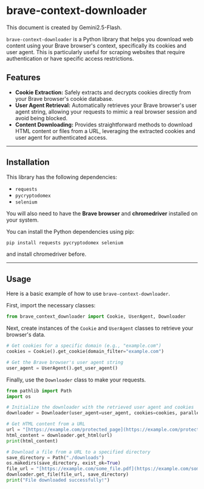 # brave-context-downloader

This document is created by Gemini2.5-Flash.

`brave-context-downloader` is a Python library that helps you download web content using your Brave browser's context, specifically its cookies and user agent. This is particularly useful for scraping websites that require authentication or have specific access restrictions.

## Features

* **Cookie Extraction:** Safely extracts and decrypts cookies directly from your Brave browser's cookie database.
* **User Agent Retrieval:** Automatically retrieves your Brave browser's user agent string, allowing your requests to mimic a real browser session and avoid being blocked.
* **Content Downloading:** Provides straightforward methods to download HTML content or files from a URL, leveraging the extracted cookies and user agent for authenticated access.

---

## Installation

This library has the following dependencies:

* `requests`
* `pycryptodomex`
* `selenium`

You will also need to have the **Brave browser** and **chromedriver** installed on your system.

You can install the Python dependencies using pip:

```bash
pip install requests pycryptodomex selenium
```

and install chromedriver before.

-----

## Usage

Here is a basic example of how to use `brave-context-downloader`.

First, import the necessary classes:

```python
from brave_context_downloader import Cookie, UserAgent, Downloader
```

Next, create instances of the `Cookie` and `UserAgent` classes to retrieve your browser's data.

```python
# Get cookies for a specific domain (e.g., "example.com")
cookies = Cookie().get_cookie(domain_filter="example.com")

# Get the Brave browser's user agent string
user_agent = UserAgent().get_user_agent()
```

Finally, use the `Downloader` class to make your requests.

```python
from pathlib import Path
import os

# Initialize the downloader with the retrieved user agent and cookies
downloader = Downloader(user_agent=user_agent, cookies=cookies, parallel=1)

# Get HTML content from a URL
url = "[https://example.com/protected_page](https://example.com/protected_page)"
html_content = downloader.get_html(url)
print(html_content)

# Download a file from a URL to a specified directory
save_directory = Path("./downloads")
os.makedirs(save_directory, exist_ok=True)
file_url = "[https://example.com/some_file.pdf](https://example.com/some_file.pdf)"
downloader.get_file(file_url, save_directory)
print("File downloaded successfully!")
```

